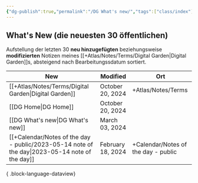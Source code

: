 ```yaml
---
{"dg-publish":true,"permalink":"/DG What's new/","tags":["class/index"],"noteIcon":"","updated":"2024-03-03T13:22:41.923+01:00"}
---
```


## What's New (die neuesten 30 öffentlichen)
Aufstellung der letzten 30 **neu hinzugefügten** beziehungsweise **modifizierten** Notizen meines [[+Atlas/Notes/Terms/Digital Garden\|Digital Garden]]s, absteigend nach Bearbeitungssdatum sortiert. 


| New                                                                                               | Modified          | Ort                                 |
| ------------------------------------------------------------------------------------------------- | ----------------- | ----------------------------------- |
| [[+Atlas/Notes/Terms/Digital Garden\|Digital Garden]]                                          | October 20, 2024  | +Atlas/Notes/Terms                  |
| [[DG Home\|DG Home]]                                                                           | October 20, 2024  |                                     |
| [[DG What's new\|DG What's new]]                                                               | March 03, 2024    |                                     |
| [[+Calendar/Notes of the day - public/2023-05-14 note of the day\|2023-05-14 note of the day]] | February 18, 2024 | +Calendar/Notes of the day - public |

{ .block-language-dataview}



